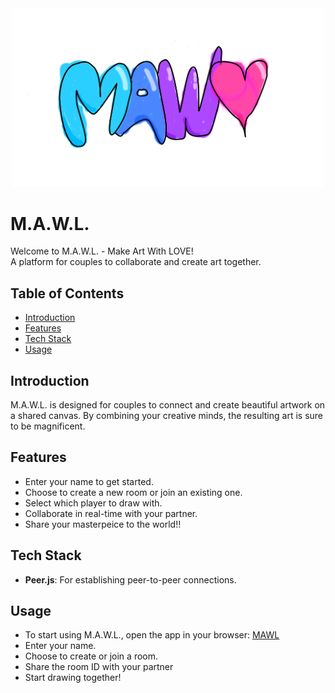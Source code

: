 <div align="center">
    <img src="https://github.com/jonesyu30/MAWL/blob/main/assets/08a69412-dd0d-46e1-aae4-36f4e3088e47.sketchpad-2.png" alt="M.A.W.L. Logo" width="500" />
</div>

# M.A.W.L.

Welcome to M.A.W.L. - Make Art With LOVE!  
A platform for couples to collaborate and create art together.

## Table of Contents
- [Introduction](#introduction)
- [Features](#features)
- [Tech Stack](#tech-stack)
- [Usage](#usage)

## Introduction

M.A.W.L. is designed for couples to connect and create beautiful artwork on a shared canvas. By combining your creative minds, the resulting art is sure to be magnificent.

## Features

- Enter your name to get started.
- Choose to create a new room or join an existing one.
- Select which player to draw with.
- Collaborate in real-time with your partner.
- Share your masterpeice to the world!! 

## Tech Stack

- **Peer.js**: For establishing peer-to-peer connections.

## Usage

- To start using M.A.W.L., open the app in your browser: [MAWL](https://jonesyu30.github.io/MAWL/)
- Enter your name.
- Choose to create or join a room.
- Share the room ID with your partner
- Start drawing together!
